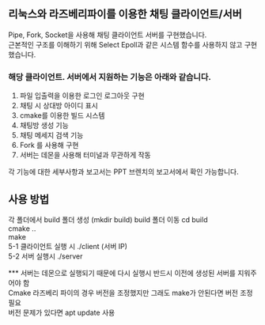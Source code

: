 ## 리눅스와 라즈베리파이를 이용한 채팅 클라이언트/서버
 Pipe, Fork, Socket을 사용해 채팅 클라이언트 서버를 구현했습니다.  
근본적인 구조를 이해하기 위해 Select Epoll과 같은 시스템  함수를 사용하지 않고 구현했습니다.  

### 해당 클라이언트. 서버에서 지원하는 기능은 아래와 같습니다.

1. 파일 입출력을 이용한 로그인 로그아웃 구현   
2. 채팅 시 상대방 아이디 표시  
3. cmake를 이용한 빌드 시스템  
4. 채팅방 생성 기능  
5. 채팅 메세지 검색 기능  
6. Fork 를 사용해 구현  
7. 서버는 데몬을 사용해 터미널과 무관하게 작동  

각 기능에 대한 세부사항과 보고서는 PPT 브렌치의 보고서에서 확인 가능합니다.

## 사용 방법

각 폴더에서 build 폴더 생성 (mkdir build)
build 폴더 이동 cd build  
cmake ..  
make  
5-1 클라이언트 실행 시 ./client (서버 IP)  
5-2 서버 실행시 ./server  

*** 서버는 데몬으로 실행되기 때문에 다시 실행시 반드시 이전에 생성된 서버를 지워주어야 함  
Cmake 라즈베리 파이의 경우 버전을 조정했지만 그래도 make가 안된다면 버전 조정 필요  
버전 문제가 있다면 apt update  사용  
